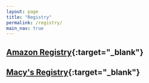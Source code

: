 ```yaml
---
layout: page
title: "Registry"
permalink: /registry/
main_nav: true
---
```


## [Amazon Registry](https://www.amazon.com/registry/wedding/KH2H6JG5VK0L){:target="_blank"}

## [Macy's Registry](http://www1.macys.com/registry/wedding/guest/?registryId=6554215){:target="_blank"}